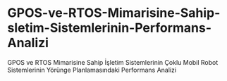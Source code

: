 # GPOS-ve-RTOS-Mimarisine-Sahip-sletim-Sistemlerinin-Performans-Analizi
GPOS ve RTOS Mimarisine Sahip İşletim Sistemlerinin Çoklu Mobil Robot Sistemlerinin Yörünge Planlamasındaki Performans Analizi
